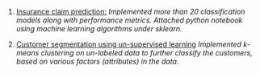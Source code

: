 1.  [Insurance claim prediction:](https://github.com/settur1409/DataSciencePortfoilo/tree/master/CaravanInsuranceClaimPrediction)
     *Implemented more than 20 classification models along with performance metrics. Attached python notebook using machine learning algorithms under sklearn.*
 
 2. [Customer segmentation using un-supervised learning](https://github.com/settur1409/DataSciencePortfoilo/tree/master/CustomerSegmentation)
    *Implemented k-means clustering on un-labeled data to further classify the customers, based on various factors (attributes) in the data.* 
